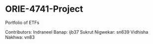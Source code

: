 # ORIE-4741-Project
Portfolio of ETFs

Contributors:
Indraneel Banap: ijb37
Sukrut Nigwekar: sn639
Vidhisha Nakhwa: vn83



